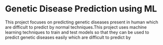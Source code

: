 # Genetic Disease Prediction using ML
This project focuses on predicting genetic diseases present in human which are difficult to predict by normal techniques.This project uses machine learning techniques to train and test models so that they can be used to predict genetic diseases easily which are difficult to predict by 
